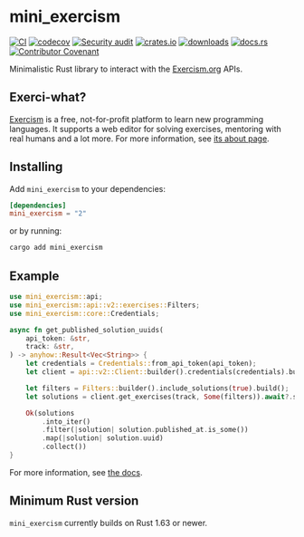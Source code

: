 # mini_exercism

[![CI](https://github.com/clechasseur/mini_exercism/actions/workflows/ci.yml/badge.svg?branch=main&event=push)](https://github.com/clechasseur/mini_exercism/actions/workflows/ci.yml) [![codecov](https://codecov.io/gh/clechasseur/mini_exercism/branch/main/graph/badge.svg?token=qSFdAkbb8U)](https://codecov.io/gh/clechasseur/mini_exercism) [![Security audit](https://github.com/clechasseur/mini_exercism/actions/workflows/audit-check.yml/badge.svg?branch=main)](https://github.com/clechasseur/mini_exercism/actions/workflows/audit-check.yml) [![crates.io](https://img.shields.io/crates/v/mini_exercism.svg)](https://crates.io/crates/mini_exercism) [![downloads](https://img.shields.io/crates/d/mini_exercism.svg)](https://crates.io/crates/mini_exercism) [![docs.rs](https://img.shields.io/badge/docs-latest-blue.svg)](https://docs.rs/mini_exercism) [![Contributor Covenant](https://img.shields.io/badge/Contributor%20Covenant-2.1-4baaaa.svg)](CODE_OF_CONDUCT.md)

Minimalistic Rust library to interact with the [Exercism.org](https://exercism.org) APIs.

## Exerci-what?

[Exercism](https://exercism.org) is a free, not-for-profit platform to learn new programming languages. It supports a web editor for solving exercises, mentoring with real humans and a lot more. For more information, see [its about page](https://exercism.org/about).

## Installing

Add `mini_exercism` to your dependencies:

```toml
[dependencies]
mini_exercism = "2"
```

or by running:

```bash
cargo add mini_exercism
```

## Example

```rust
use mini_exercism::api;
use mini_exercism::api::v2::exercises::Filters;
use mini_exercism::core::Credentials;

async fn get_published_solution_uuids(
    api_token: &str,
    track: &str,
) -> anyhow::Result<Vec<String>> {
    let credentials = Credentials::from_api_token(api_token);
    let client = api::v2::Client::builder().credentials(credentials).build();

    let filters = Filters::builder().include_solutions(true).build();
    let solutions = client.get_exercises(track, Some(filters)).await?.solutions;

    Ok(solutions
        .into_iter()
        .filter(|solution| solution.published_at.is_some())
        .map(|solution| solution.uuid)
        .collect())
}
```

For more information, see [the docs](https://docs.rs/mini_exercism).

## Minimum Rust version

`mini_exercism` currently builds on Rust 1.63 or newer.
